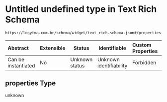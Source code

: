 # Untitled undefined type in Text Rich Schema

```txt
https://legytma.com.br/schema/widget/text_rich.schema.json#/properties
```




| Abstract            | Extensible | Status         | Identifiable            | Custom Properties | Additional Properties | Access Restrictions | Defined In                                                                               |
| :------------------ | ---------- | -------------- | ----------------------- | :---------------- | --------------------- | ------------------- | ---------------------------------------------------------------------------------------- |
| Can be instantiated | No         | Unknown status | Unknown identifiability | Forbidden         | Allowed               | none                | [text_rich.schema.json\*](../schema/widget/text_rich.schema.json "open original schema") |

## properties Type

unknown
